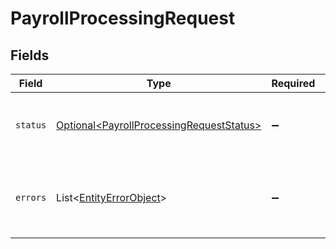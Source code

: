 # PayrollProcessingRequest


## Fields

| Field                                                                                                  | Type                                                                                                   | Required                                                                                               | Description                                                                                            |
| ------------------------------------------------------------------------------------------------------ | ------------------------------------------------------------------------------------------------------ | ------------------------------------------------------------------------------------------------------ | ------------------------------------------------------------------------------------------------------ |
| `status`                                                                                               | [Optional\<PayrollProcessingRequestStatus>](../../models/components/PayrollProcessingRequestStatus.md) | :heavy_minus_sign:                                                                                     | The status of the payroll processing request                                                           |
| `errors`                                                                                               | List\<[EntityErrorObject](../../models/components/EntityErrorObject.md)>                               | :heavy_minus_sign:                                                                                     | Errors that occurred during async payroll processing                                                   |